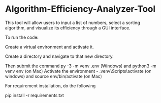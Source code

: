 # Algorithm-Efficiency-Analyzer-Tool

This tool will allow users to input a list of numbers, select a sorting algorithm, and
visualize its efficiency through a GUI interface.

To run the code:

Create a virtual environment and activate it.

Create a directory and navigate to that new directory. 

Then submit the command py -3 -m venv .env (Windows) and python3 -m venv env (on Mac)
Activate the environment - .venv\Scripts\activate (on windows) and source env/bin/activate (on Mac)


For requirement installation, do the following

pip install -r requirements.txt
